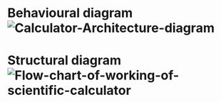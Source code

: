 # Behavioural diagram![Calculator-Architecture-diagram](https://user-images.githubusercontent.com/101009876/161363425-8d00b65b-dd3e-4621-834a-73d79e609eb7.png)
# Structural diagram![Flow-chart-of-working-of-scientific-calculator](https://user-images.githubusercontent.com/101009876/161363463-abc42124-a1ad-4841-ad18-68df5bc05223.png)

